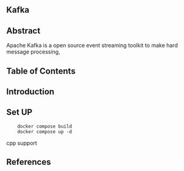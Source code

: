 ## Kafka 


## Abstract

Apache Kafka is a open source event streaming toolkit to make hard message processing, 


## Table of Contents



## Introduction




## Set UP

```
    docker compose build 
    docker compose up -d
```



cpp support


## References


